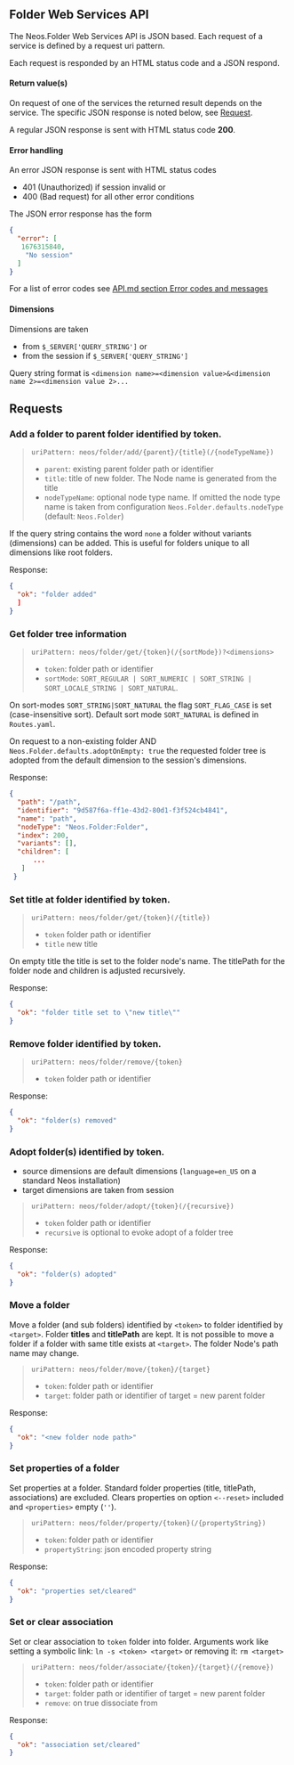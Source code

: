 ## Folder Web Services API

The Neos.Folder Web Services API is JSON based. Each request of a service is defined by a request uri pattern. 

Each request is responded by an HTML status code and a JSON respond.

#### Return value(s)

On request of one of the services the returned result depends on the service. The specific JSON response
is noted below, see [Request](#Requests).

A regular JSON response is sent with HTML status code **200**.

#### Error handling

An error JSON response is sent with HTML status codes
- 401 (Unauthorized) if session invalid or 
- 400 (Bad request) for all other error conditions

The JSON error response has the form
```json
{
  "error": [
   1676315840,
    "No session"
  ]
}
```
For a list of error codes see [API.md section Error codes and messages](API.md#Error-codes-and-messages)

#### Dimensions

Dimensions are taken 
- from `$_SERVER['QUERY_STRING']` or
- from the session if `$_SERVER['QUERY_STRING']`

Query string format is `<dimension name>=<dimension value>&<dimension name 2>=<dimension value 2>...`

## Requests

### Add a folder to parent folder identified by token.
    
>`uriPattern: neos/folder/add/{parent}/{title}(/{nodeTypeName})`
>- `parent`: existing parent folder path or identifier
>- `title`: title of new folder. The Node name is generated from the title
>- `nodeTypeName`: optional node type name. If omitted the node type name is taken from configuration
`Neos.Folder.defaults.nodeType` (default: `Neos.Folder`)

If the query string contains the word `none` a folder without variants (dimensions) can be added.
This is useful for folders unique to all dimensions like root folders.

Response:
```json
{
  "ok": "folder added"
  ]
}
```
### Get folder tree information
    
>`uriPattern: neos/folder/get/{token}(/{sortMode})?<dimensions>`
>- `token`: folder path or identifier
>- `sortMode`: `SORT_REGULAR | SORT_NUMERIC | SORT_STRING | SORT_LOCALE_STRING | SORT_NATURAL`.

On sort-modes `SORT_STRING|SORT_NATURAL` the flag `SORT_FLAG_CASE` is set (case-insensitive sort).
Default sort mode `SORT_NATURAL` is defined in `Routes.yaml`.

On request to a non-existing folder AND `Neos.Folder.defaults.adoptOnEmpty: true` the requested
folder tree is adopted from the default dimension to the session's dimensions.

Response:
```json
{
  "path": "/path",
  "identifier": "9d587f6a-ff1e-43d2-80d1-f3f524cb4841",
  "name": "path",
  "nodeType": "Neos.Folder:Folder",
  "index": 200,
  "variants": [],
  "children": [
      ...
   ]
 }
```
### Set title at folder identified by token.
    
>`uriPattern: neos/folder/get/{token}(/{title})`
>- `token` folder path or identifier
>- `title` new title
    
On empty title the title is set to the folder node's name. The titlePath
for the folder node and children is adjusted recursively.

Response:
```json
{
  "ok": "folder title set to \"new title\""
}
```
### Remove folder identified by token.
    
>`uriPattern: neos/folder/remove/{token}`
>- `token` folder path or identifier

Response:
```json
{
  "ok": "folder(s) removed"
}
```
### Adopt folder(s) identified by token.

- source dimensions are default dimensions (`language=en_US` on a standard Neos installation)
- target dimensions are taken from session

>`uriPattern: neos/folder/adopt/{token}(/{recursive})`
>- `token` folder path or identifier
>- `recursive` is optional to evoke adopt of a folder tree

Response:
```json
{
  "ok": "folder(s) adopted"
}
```
### Move a folder

Move a folder (and sub folders) identified by `<token>` to folder identified by `<target>`.
Folder **titles** and **titlePath** are kept. It is not possible to move a folder if a folder
with same title exists at `<target>`. The folder Node's path name may change.
    
>`uriPattern: neos/folder/move/{token}/{target}`
>- `token`: folder path or identifier
>- `target`: folder path or identifier of target = new parent folder

Response:
```json
{
  "ok": "<new folder node path>"
}
```
### Set properties of a folder

Set properties at a folder. Standard folder properties (title, titlePath, associations) are
excluded. Clears properties on option `<--reset>` included and `<properties>` empty (`''`).

>`uriPattern: neos/folder/property/{token}(/{propertyString})`
>- `token`: folder path or identifier
>- `propertyString`: json encoded property string

Response:
```json
{
  "ok": "properties set/cleared"
}
```
### Set or clear association

Set or clear association to `token` folder into <target> folder. Arguments work
like setting a symbolic link: `ln -s <token> <target>` or removing it: `rm <target>`

 >`uriPattern: neos/folder/associate/{token}/{target}(/{remove})`
 >- `token`: folder path or identifier
 >- `target`: folder path or identifier of target = new parent folder
 >- `remove`: on true dissociate <token> from <target>

Response:
```json
{
  "ok": "association set/cleared"
}
```

